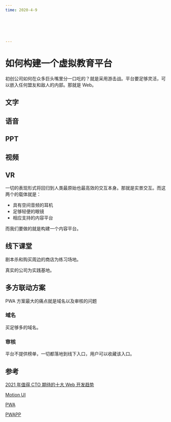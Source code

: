 ```yaml
---
time: 2020-4-9






---
```




# 如何构建一个虚拟教育平台

初创公司如何在众多巨头嘴里分一口吃的？就是采用游击战。平台要足够灵活，可以嵌入任何盟友和敌人的内部。那就是 Web。

## 文字

## 语音

## PPT

## 视频

## VR

一切的表现形式将回归到人类最原始也最高效的交互本身。那就是实景交互。而这两个的载体就是：

- 具有空间音频的耳机
- 足够轻便的眼镜
- 相应支持的内容平台

而我们要做的就是构建一个内容平台。

## 线下课堂

剧本杀和购买周边的商店为练习场地。

真实的公司为实践基地。



## 多方联动方案

PWA 方案最大的痛点就是域名以及审核的问题

### 域名

买足够多的域名。

### 审核

平台不提供榜单，一切都落地到线下入口，用户可以收藏该入口。

## 参考

[2021 年值得 CTO 期待的十大 Web 开发趋势](https://www.infoq.cn/article/bmhglmgu5hw0z6mh5etd)

[Motion UI](https://get.foundation/sites/docs/motion-ui.html)

[PWA](https://web.dev/progressive-web-apps/)

[PWAPP](https://pwapp.net/)

